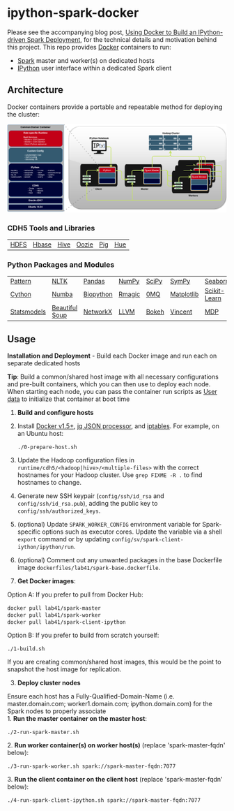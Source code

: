 # ipython-spark-docker

Please see the accompanying blog post, <a href="http://lab41.github.io/blog/2015/04/13/ipython-on-spark-on-docker" target="_blank">Using Docker to Build an IPython-driven Spark Deployment</a>, for the technical details and motivation behind this project.  This repo provides [Docker](http://www.docker.io) containers to run:
  - [Spark](https://spark.apache.org) master and worker(s) on dedicated hosts
  - [IPython](http://ipython.org) user interface within a dedicated Spark client

## Architecture
Docker containers provide a portable and repeatable method for deploying the cluster:
<p align="center">
    <img src="architecture/architecture-draw.io.png" alt="hadoop-docker-client connections">
</p>

### CDH5 Tools and Libraries

<table>
  <tr>
    <td><a href="http://hadoop.apache.org/" target="_blank">HDFS</a></td>
    <td><a href="http://hbase.apache.org/" target="_blank">Hbase</a></td>
    <td><a href="https://hive.apache.org/" target="_blank">Hive</a></td>
    <td><a href="http://oozie.apache.org/" target="_blank">Oozie</a></td>
    <td><a href="http://pig.apache.org/" target="_blank">Pig</a></td>
    <td><a href="http://gethue.com/" target="_blank">Hue</a></td>
  </tr>
</table>


### Python Packages and Modules

<table>
    <tr>
      <td><a href="http://www.clips.ua.ac.be/pattern" target="_blank">Pattern</a></td>
      <td><a href="http://nltk.org" target="_blank">NLTK</a></td>
      <td><a href="http://pandas.pydata.org" target="_blank">Pandas</a></td>
      <td><a href="http://www.numpy.org" target="_blank">NumPy</a></td>
      <td><a href="http://scipy.org" target="_blank">SciPy</a></td>
      <td><a href="http://sympy.org" target="_blank">SymPy</a></td>
      <td><a href="http://stanford.edu/~mwaskom/software/seaborn/" target="_blank">Seaborn</a></td>
    </tr>
    <tr>
      <td><a href="http://cython.org" target="_blank">Cython</a></td>
      <td><a href="http://numba.pydata.org" target="_blank">Numba</a></td>
      <td><a href="http://biopython.org" target="_blank">Biopython</a></td>
      <td><a href="http://ipython.org/ipython-doc/dev/config/extensions/rmagic.html" target="_blank">Rmagic</a></td>
      <td><a href="http://zeromq.org/bindings:python" target="_blank">0MQ</a></td>
      <td><a href="http://matplotlib.org/" target="_blank">Matplotlib</a></td>
      <td><a href="http://scikit-learn.org/" target="_blank">Scikit-Learn</a></td>
    </tr>
    <tr>
      <td><a href="http://statsmodels.sourceforge.net/" target="_blank">Statsmodels</a></td>
      <td><a href="http://www.crummy.com/software/BeautifulSoup/" target="_blank">Beautiful Soup</a></td>
      <td><a href="https://networkx.github.io/" target="_blank">NetworkX</a></td>
      <td><a href="http://numba.pydata.org/" target="_blank">LLVM</a></td>
      <td><a href="http://bokeh.pydata.org/" target="_blank">Bokeh</a></td>
      <td><a href="https://github.com/wrobstory/vincent" target="_blank">Vincent</a></td>
      <td><a href="http://mdp-toolkit.sourceforge.net/" target="_blank">MDP</a></td>
    </tr>
</table>


## Usage

**Installation and Deployment** - Build each Docker image and run each on separate dedicated hosts
<div><strong>Tip</strong>: Build a common/shared host image with all necessary configurations and pre-built containers, which you can then use to deploy each node. When starting each node, you can pass the container run scripts as <a href="http://docs.aws.amazon.com/AWSEC2/latest/UserGuide/user-data.html">User data</a> to initialize that container at boot time</div>

1. <strong>Build and configure hosts</strong>
  1. Install <a href="http://docs.docker.com/installation/ubuntulinux" target="_blank">Docker v1.5+</a>, <a href="http://packages.ubuntu.com/trusty/jq" target="_blank">jq JSON processor</a>, and <a href="http://packages.ubuntu.com/trusty/iptables" target="_blank">iptables</a>. For example, on an Ubuntu host:
    <pre><code>./0-prepare-host.sh</code></pre>
  2. Update the Hadoop configuration files in ```runtime/cdh5/<hadoop|hive>/<multiple-files>``` with the correct hostnames for your Hadoop cluster.  Use ```grep FIXME -R .``` to find hostnames to change.
  3. Generate new SSH keypair (```config/ssh/id_rsa``` and ```config/ssh/id_rsa.pub```), adding the public key to ```config/ssh/authorized_keys```.
  4. (optional) Update ```SPARK_WORKER_CONFIG``` environment variable for Spark-specific options such as executor cores.  Update the variable via a shell ```export``` command or by updating ```config/sv/spark-client-iython/ipython/run```.
  5. (optional) Comment out any unwanted packages in the base Dockerfile image ```dockerfiles/lab41/spark-base.dockerfile```.

2. <strong>Get Docker images</strong>:
<div>Option A: If you prefer to pull from Docker Hub:
<pre><code>docker pull lab41/spark-master
docker pull lab41/spark-worker
docker pull lab41/spark-client-ipython</code></pre>
<div>Option B: If you prefer to build from scratch yourself:
<pre><code>./1-build.sh</code></pre>
<div>If you are creating common/shared host images, this would be the point to snapshot the host image for replication.</div>

3. <strong>Deploy cluster nodes</strong>
<div>Ensure each host has a Fully-Qualified-Domain-Name (i.e. master.domain.com; worker1.domain.com; ipython.domain.com) for the Spark nodes to properly associate</div>
  1. <strong>Run the master container on the master host</strong>: <pre><code>./2-run-spark-master.sh</code></pre>
  2. <strong>Run worker container(s) on worker host(s)</strong> (replace 'spark-master-fqdn' below): <pre><code>./3-run-spark-worker.sh spark://spark-master-fqdn:7077</code></pre>
  3. <strong>Run the client container on the client host</strong> (replace 'spark-master-fqdn' below): <pre><code>./4-run-spark-client-ipython.sh spark://spark-master-fqdn:7077</code></pre>
